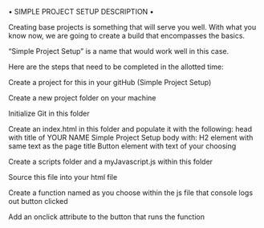 • SIMPLE PROJECT SETUP DESCRIPTION •

Creating base projects is something that will serve you well. With what you know now, we are going to create a build that encompasses the basics.

“Simple Project Setup” is a name that would work well in this case.

Here are the steps that need to be completed in the allotted time:

Create a project for this in your gitHub (Simple Project Setup)

Create a new project folder on your machine

Initialize Git in this folder

Create an index.html in this folder and populate it with the following: head with title of YOUR NAME Simple Project Setup body with: H2 element with same text as the page title Button element with text of your choosing

Create a scripts folder and a myJavascript.js within this folder

Source this file into your html file

Create a function named as you choose within the js file that console logs out button clicked

Add an onclick attribute to the button that runs the function

